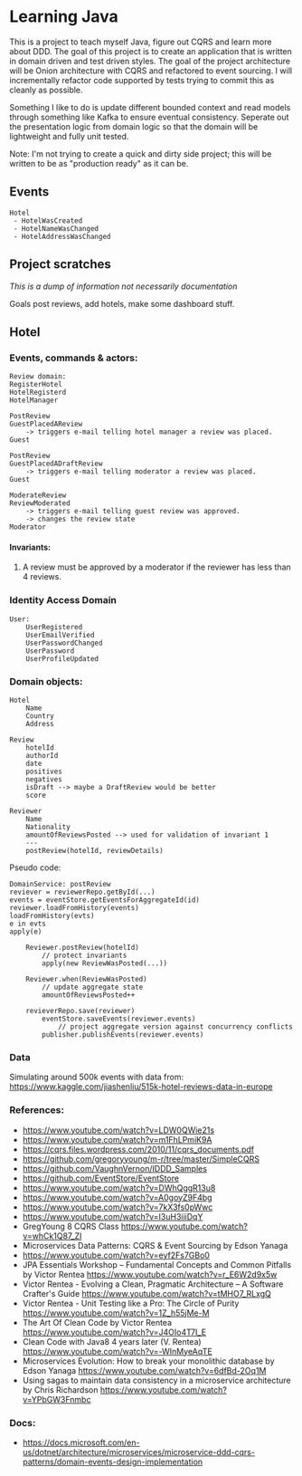 # Learning Java 

This is a project to teach myself Java, figure out CQRS and learn more about DDD. The goal of this project is to create an application 
that is written in domain driven and test driven styles. The goal of the project architecture will be Onion architecture with CQRS and refactored to event sourcing. I will incrementally refactor code supported by tests trying to commit this as cleanly as possible.

Something I like to do is update different bounded context and read models through something like Kafka to ensure eventual consistency. Seperate out the presentation logic from domain logic so that the domain will be lightweight and fully unit tested.  

Note: I'm not trying to create a quick and dirty side project; this will be written to be as "production ready" as it can be.



## Events

```
Hotel 
 - HotelWasCreated
 - HotelNameWasChanged
 - HotelAddressWasChanged
```


## Project scratches

_This is a dump of information not necessarily documentation_ 

Goals post reviews, add hotels, make some dashboard stuff.

## Hotel




### Events, commands & actors:

    Review domain:
    RegisterHotel
    HotelRegisterd
    HotelManager

    PostReview
    GuestPlacedAReview
        -> triggers e-mail telling hotel manager a review was placed.
    Guest

    PostReview
    GuestPlacedADraftReview
        -> triggers e-mail telling moderator a review was placed.
    Guest

    ModerateReview
    ReviewModerated
        -> triggers e-mail telling guest review was approved.
        -> changes the review state
    Moderator

#### Invariants:
1. A review must be approved by a moderator if the reviewer has less than 4 reviews.

### Identity Access Domain

    User:
        UserRegistered
        UserEmailVerified
        UserPasswordChanged
        UserPassword
        UserProfileUpdated

### Domain objects:

    Hotel
        Name
        Country
        Address
    
    Review
        hotelId
        authorId
        date
        positives
        negatives
        isDraft --> maybe a DraftReview would be better
        score
    
    Reviewer
        Name
        Nationality
        amountOfReviewsPosted --> used for validation of invariant 1
        ---
        postReview(hotelId, reviewDetails)


Pseudo code:
    
    DomainService: postReview
    reviever = reviewerRepo.getById(...)
    events = eventStore.getEventsForAggregateId(id)
    reviewer.loadFromHistory(events)
    loadFromHistory(evts)
    e in evts
    apply(e)

        Reviewer.postReview(hotelId)
            // protect invariants
            apply(new ReviewWasPosted(...))
    
        Reviewer.when(ReviewWasPosted)
            // update aggregate state
            amountOfReviewsPosted++
    
        revieverRepo.save(reviewer)
            eventStore.saveEvents(reviewer.events)
                // project aggregate version against concurrency conflicts
            publisher.publishEvents(reviewer.events)

### Data

Simulating around 500k events with data from:
https://www.kaggle.com/jiashenliu/515k-hotel-reviews-data-in-europe

### References:

- https://www.youtube.com/watch?v=LDW0QWie21s
- https://www.youtube.com/watch?v=m1FhLPmiK9A
- https://cqrs.files.wordpress.com/2010/11/cqrs_documents.pdf
- https://github.com/gregoryyoung/m-r/tree/master/SimpleCQRS
- https://github.com/VaughnVernon/IDDD_Samples
- https://github.com/EventStore/EventStore
- https://www.youtube.com/watch?v=DWhQggR13u8
- https://www.youtube.com/watch?v=A0goyZ9F4bg
- https://www.youtube.com/watch?v=7kX3fs0pWwc
- https://www.youtube.com/watch?v=I3uH3iiiDqY
- GregYoung 8 CQRS Class https://www.youtube.com/watch?v=whCk1Q87_ZI
- Microservices Data Patterns: CQRS & Event Sourcing by Edson Yanaga
- https://www.youtube.com/watch?v=eyf2Fs7GBo0
- JPA Essentials Workshop – Fundamental Concepts and Common Pitfalls by Victor Rentea
  https://www.youtube.com/watch?v=r_E6W2d9x5w
- Victor Rentea - Evolving a Clean, Pragmatic Architecture – A Software Crafter's Guide
  https://www.youtube.com/watch?v=tMHO7_RLxgQ
- Victor Rentea - Unit Testing like a Pro: The Circle of Purity
  https://www.youtube.com/watch?v=1Z_h55jMe-M
- The Art Of Clean Code by Victor Rentea
  https://www.youtube.com/watch?v=J4OIo4T7I_E
- Clean Code with Java8 4 years later (V. Rentea)
  https://www.youtube.com/watch?v=-WInMyeAqTE
- Microservices Evolution: How to break your monolithic database by Edson Yanaga https://www.youtube.com/watch?v=6dfBd-2Oq1M
- Using sagas to maintain data consistency in a microservice architecture by Chris Richardson
   https://www.youtube.com/watch?v=YPbGW3Fnmbc

### Docs:

- https://docs.microsoft.com/en-us/dotnet/architecture/microservices/microservice-ddd-cqrs-patterns/domain-events-design-implementation
